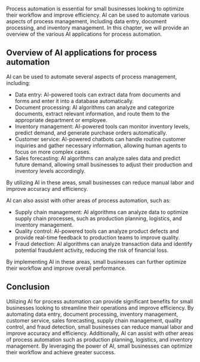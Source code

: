 
Process automation is essential for small businesses looking to optimize their workflow and improve efficiency. AI can be used to automate various aspects of process management, including data entry, document processing, and inventory management. In this chapter, we will provide an overview of the various AI applications for process automation.

Overview of AI applications for process automation
--------------------------------------------------

AI can be used to automate several aspects of process management, including:

* Data entry: AI-powered tools can extract data from documents and forms and enter it into a database automatically.
* Document processing: AI algorithms can analyze and categorize documents, extract relevant information, and route them to the appropriate department or employee.
* Inventory management: AI-powered tools can monitor inventory levels, predict demand, and generate purchase orders automatically.
* Customer service: AI-powered chatbots can handle routine customer inquiries and gather necessary information, allowing human agents to focus on more complex cases.
* Sales forecasting: AI algorithms can analyze sales data and predict future demand, allowing small businesses to adjust their production and inventory levels accordingly.

By utilizing AI in these areas, small businesses can reduce manual labor and improve accuracy and efficiency.

AI can also assist with other areas of process automation, such as:

* Supply chain management: AI algorithms can analyze data to optimize supply chain processes, such as production planning, logistics, and inventory management.
* Quality control: AI-powered tools can analyze product defects and provide real-time feedback to production teams to improve quality.
* Fraud detection: AI algorithms can analyze transaction data and identify potential fraudulent activity, reducing the risk of financial loss.

By implementing AI in these areas, small businesses can further optimize their workflow and improve overall performance.

Conclusion
----------

Utilizing AI for process automation can provide significant benefits for small businesses looking to streamline their operations and improve efficiency. By automating data entry, document processing, inventory management, customer service, sales forecasting, supply chain management, quality control, and fraud detection, small businesses can reduce manual labor and improve accuracy and efficiency. Additionally, AI can assist with other areas of process automation such as production planning, logistics, and inventory management. By leveraging the power of AI, small businesses can optimize their workflow and achieve greater success.
